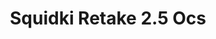 ---
slug: squidki-retake-25-ocs
title: Squidki Retake 2.5 Ocs
description: "Squidki Retake 2.5 Ocs is an exciting online game. Play for free directly in your browser!"
icon: /images/new_mods/Sprunki Retake 2.5 Ocs.png
url: https://wowtbc.net/sprunkin/retake-2.5-oc/index.html
previewImage: /images/new_mods/Sprunki Retake 2.5 Ocs.png
type: new mods

# SEO配置
seo:
  title: "Squidki Retake 2.5 Ocs - Play Free Online Game | Fun Browser Games"
  description: "Squidki Retake 2.5 Ocs - Play this fun online game for free in your browser. No download required!"
  ogImage: "/images/new_mods/Sprunki Retake 2.5 Ocs.png"
  keywords: "squidki-retake-25-ocs, online game, browser game, free game, new mods game, play online"

videoUrls:
  - https://www.youtube.com/embed/example1
  - https://www.youtube.com/embed/example2

whyPlay:
  title: "Why Play Squidki Retake 2.5 Ocs?"
  items:
    - "Immersive Gameplay: Squidki Retake 2.5 Ocs offers an engaging and immersive gaming experience that will keep you entertained for hours"
    - "Challenging Levels: Test your skills with increasingly difficult challenges and obstacles"
    - "Beautiful Graphics: Enjoy stunning visuals and smooth animations that bring the game world to life"
    - "Regular Updates: New content and features are added regularly to keep the game fresh and exciting"
    - "Free to Play: Experience all the fun without spending a penny"
    - "Community Features: Connect with other players, share strategies, and compete for high scores"
    - "Cross-Platform: Play on any device with a web browser, no downloads required"

features:
  title: "Key Features of Squidki Retake 2.5 Ocs"
  image: "/images/new_mods/Sprunki Retake 2.5 Ocs.png"
  items:
    - "Intuitive Controls: Easy to learn controls make Squidki Retake 2.5 Ocs accessible for players of all skill levels"
    - "Multiple Game Modes: Enjoy various gameplay options that provide different challenges and experiences"
    - "Character Customization: Personalize your gaming experience with unique characters and items"
    - "Achievement System: Complete special tasks to earn rewards and recognition"
    - "Leaderboards: Compete with players worldwide and see who can achieve the highest scores"

characteristics:
  title: "Game Characteristics"
  image: "/images/new_mods/Sprunki Retake 2.5 Ocs.png"
  items:
    - "Genre: New mods game with elements of strategy and skill"
    - "Difficulty: Suitable for both casual gamers and those seeking a challenge"
    - "Play Time: Quick sessions or extended gameplay, depending on your preference"
    - "Art Style: Vibrant and engaging visuals that enhance the gaming experience"
    - "Sound Design: Immersive audio that complements the gameplay perfectly"

info: "Squidki Retake 2.5 Ocs is an exciting online game that offers players a unique and engaging gaming experience. With its intuitive controls, stunning visuals, and challenging gameplay, Squidki Retake 2.5 Ocs provides hours of entertainment for players of all ages and skill levels. Whether you're looking for a quick gaming session during a break or an extended play session, Squidki Retake 2.5 Ocs delivers an immersive experience that will keep you coming back for more. The game features multiple levels of increasing difficulty, ensuring that players are constantly challenged as they progress. With regular updates adding new content and features, Squidki Retake 2.5 Ocs remains fresh and exciting, providing endless entertainment options for its growing community of players."

howToPlayIntro: "Welcome to Squidki Retake 2.5 Ocs! This guide will walk you through the basics and help you master the game. Whether you're a beginner or looking to improve your skills, these tips and instructions will enhance your gaming experience."

howToPlaySteps:
  - title: "Getting Started"
    description: "Begin your Squidki Retake 2.5 Ocs adventure by familiarizing yourself with the controls. Use your keyboard or mouse to navigate through the game interface. The tutorial will guide you through the basic mechanics and help you understand the objectives."
  - title: "Understanding the Objectives"
    description: "In Squidki Retake 2.5 Ocs, your main goal is to progress through levels by completing specific objectives. Each level presents unique challenges that require different strategies and approaches."
  - title: "Mastering the Controls"
    description: "Practice using the controls to improve your precision and reaction time. Squidki Retake 2.5 Ocs requires quick reflexes and strategic thinking to overcome obstacles and defeat opponents."
  - title: "Utilizing Power-ups"
    description: "Collect power-ups throughout the game to enhance your abilities and overcome difficult challenges. Each power-up offers unique advantages that can be crucial for success."
  - title: "Developing Strategies"
    description: "As you progress in Squidki Retake 2.5 Ocs, develop effective strategies for different scenarios. Analyze patterns, anticipate challenges, and adapt your approach to maximize your performance."

faq:
  title: "Frequently Asked Questions about Squidki Retake 2.5 Ocs"
  items:
    - question: "Is Squidki Retake 2.5 Ocs free to play?"
      answer: "Yes, Squidki Retake 2.5 Ocs is completely free to play directly in your web browser. No downloads or purchases are required to enjoy the full game experience."
    - question: "Can I play Squidki Retake 2.5 Ocs on mobile devices?"
      answer: "Yes, Squidki Retake 2.5 Ocs is optimized for both desktop and mobile play. You can enjoy the game on any device with a web browser and internet connection."
    - question: "Are there any in-game purchases?"
      answer: "While Squidki Retake 2.5 Ocs is free to play, there may be optional in-game purchases available for cosmetic items or additional features that don't affect core gameplay."
    - question: "How often is Squidki Retake 2.5 Ocs updated?"
      answer: "The developers regularly update Squidki Retake 2.5 Ocs with new content, features, and improvements based on player feedback and game performance."
    - question: "Can I play Squidki Retake 2.5 Ocs offline?"
      answer: "Currently, Squidki Retake 2.5 Ocs requires an internet connection to play as it's a browser-based online game."
    - question: "Is Squidki Retake 2.5 Ocs suitable for children?"
      answer: "Yes, Squidki Retake 2.5 Ocs is designed to be family-friendly and suitable for players of all ages."
    - question: "How do I report bugs or issues?"
      answer: "If you encounter any problems while playing Squidki Retake 2.5 Ocs, you can report them through the game's support page or contact the developers directly through their website."
    - question: "Still Have Questions?"
      answer: "If you have additional questions about Squidki Retake 2.5 Ocs that aren't covered in this FAQ, please visit our support center or contact our customer service team for assistance."
---